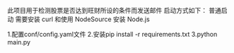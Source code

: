 此项目用于检测股票是否达到旺财所设的条件而发送邮件
启动方式如下：
普通启动
需要安装 curl 和使用 NodeSource 安装 Node.js

1.配置conf/config.yaml文件
2.安装pip install -r requirements.txt
3.python main.py
